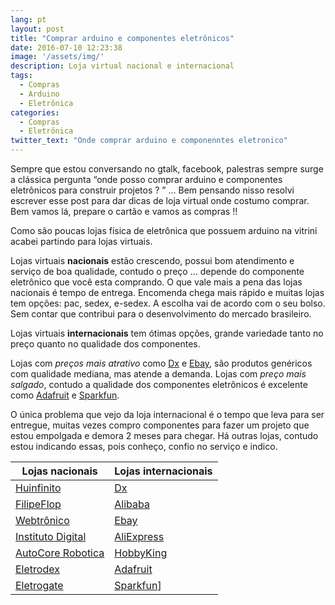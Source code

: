 ```yaml
---
lang: pt
layout: post
title: "Comprar arduino e componentes eletrônicos"
date: 2016-07-10 12:23:38
image: '/assets/img/'
description: Loja virtual nacional e internacional
tags:
  - Compras
  - Arduino
  - Eletrônica
categories: 
  - Compras
  - Eletrônica
twitter_text: "Onde comprar arduino e componenntes eletronico"
---
```


Sempre que estou conversando no gtalk, facebook, palestras sempre surge a clássica pergunta   “onde posso comprar arduino e componentes eletrônicos para construir projetos ? ” … Bem pensando nisso resolvi escrever esse post para dar dicas de loja virtual onde costumo comprar. Bem vamos lá, prepare o cartão e vamos as compras !!

Como são poucas lojas física de eletrônica que possuem arduino na vitrini acabei partindo para lojas virtuais.

Lojas virtuais **nacionais** estão crescendo, possui bom atendimento e serviço de boa qualidade, contudo o preço … depende do componente eletrônico que você esta comprando. O que vale mais a pena das lojas nacionais é tempo de entrega. Encomenda chega mais rápido e muitas lojas tem opções: pac, sedex, e-sedex. A escolha vai de acordo com o seu bolso.
Sem contar que contribui para o desenvolvimento do mercado brasileiro. 

Lojas virtuais **internacionais** tem ótimas opções, grande variedade tanto no preço quanto no qualidade dos componentes. 

Lojas com _preços mais atrativo_ como [Dx](http://www.dx.com/) e [Ebay](http://www.ebay.com), são produtos genéricos com qualidade mediana, mas atende a demanda. 
Lojas com _preço mais salgado_, contudo a qualidade dos componentes eletrônicos é excelente como [Adafruit](https://www.adafruit.com/) e [Sparkfun](https://www.sparkfun.com/).

O única problema que vejo da loja internacional é o tempo que leva para ser entregue, muitas vezes compro componentes para fazer um projeto que estou empolgada e demora 2 meses para chegar. 
Há outras lojas, contudo estou indicando essas, pois conheço, confio no serviço e indico.


**Lojas nacionais** 			| **Lojas internacionais** |
--------------------------------|--------------------------|
[Huinfinito](huinfinito.com.br) | [Dx](http://www.dx.com/)
[FilipeFlop](http://www.filipeflop.com/) | [Alibaba](http://www.alibaba.com/‎)
[Webtrônico](http://www.webtronico.com/) | [Ebay](http://www.ebay.com)
[Instituto Digital](http://www.institutodigital.com.br/) | [AliExpress](http://www.aliexpress.com/‎)
[AutoCore Robotica](http://www.autocorerobotica.com.br/) |[HobbyKing](http://www.hobbyking.com/)
[Eletrodex](http://www.eletrodex.com.br/) |[Adafruit](https://www.adafruit.com/)
[Eletrogate](http://www.eletrogate.com/)  | [Sparkfun](https://www.sparkfun.com/)]








